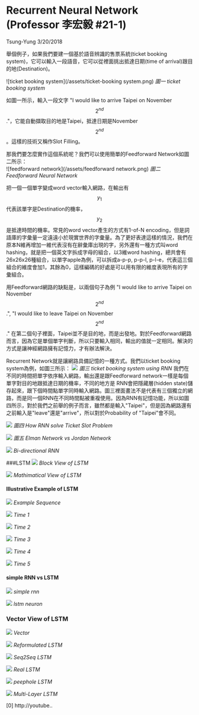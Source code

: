# Recurrent Neural Network \(Professor 李宏毅 \#21-1\)

Tsung-Yung 3/20/2018

舉個例子，如果我們要建一個基於語音辨識的售票系統\(ticket booking system\)，它可以輸入一段語音，它可以從裡面挑出抵達日期\(time of arrival\)跟目的地\(Destination\)。

![ticket booking system](/assets/ticket-booking system.png) 
*圖一 ticket booking system*

如圖一所示，輸入一段文字 "I would like to arrive Taipei on November $$2^{nd}$$."，它能自動擷取目的地是Taipei，抵達日期是November $$2^{nd}$$。這樣的技術又稱作Slot Filling。

那我們要怎麼實作這個系統呢？我們可以使用簡單的Feedforward Network如圖二所示：  
![feedforward network](/assets/feedforward network.png)
*圖二 Feedforward Neural Network*

把一個一個單字變成word vector輸入網路，在輸出有 $$y_1$$ 代表該單字是Destination的機率， $$y_2$$是抵達時間的機率。常見的word vector產生的方式有1-of-N encoding，但是詞語庫的字彙量一定遠遠小於現實世界的字彙量。為了更好表達這樣的情況，我們在原本N維再增加一維代表沒有在辭彙庫出現的字，另外還有一種方式叫word hashing，就是把一個英文字拆成字母的組合，以3維word hashing，總共會有26x26x26種組合，以單字apple為例，可以拆成a-p-p, p-p-l, p-l-e，代表這三個組合的維度會加1，其餘為0，這樣編碼的好處是可以用有限的維度表現所有的字彙組合。

用Feedforward網路的缺點是，以兩個句子為例 "I would like to arrive Taipei on November $$2^{nd}$$.", "I would like to leave Taipei on November $$2^{nd}$$." 在第二個句子裡面，Taipei並不是目的地，而是出發地。對於Feedforward網路而言，因為它是單個單字判斷，所以只要輸入相同，輸出的值就一定相同。解決的方式是讓神經網路擁有記憶力，才有辦法解決。

Recurrent Network就是讓網路具備記憶的一種方式。我們以ticket booking system為例，如圖三所示：
![](/assets/rnn_seq2seq.png)
*圖三 ticket booking system using RNN*
我們在不同的時間把單字依序輸入網路，輸出還是跟Feedforward network一樣是每個單字對目的地跟抵達日期的機率，不同的地方是
RNN會把隱藏層(hidden state)儲存起來，跟下個時間點單字同時輸入網路。圖三裡面畫法不是代表有三個獨立的網路，而是同一個RNN在不同時間點被重複使用。因為RNN有記憶功能，所以如圖四所示，對於我們之前舉的例子而言，雖然都是輸入"Taipei"，但是因為網路還有之前輸入是"leave"還是"arrive"，所以對於Probability of "Taipei"會不同。

![](/assets/rnn-ticket-slot-recognition.png)
*圖四 How RNN solve Ticket Slot Problem*



![](/assets/elman-jordan-network.png)
*圖五 Elman Network vs Jordan Network*

![](/assets/bi-direction-rnn.png)
*Bi-directional RNN*

###LSTM
![](/assets/lstm-overview.png)
*Block View of LSTM*

![](/assets/lstm-details.png)
*Mathimatical View of LSTM*

#### Illustrative Example of LSTM
![](/assets/lstm-example1.png)
*Example Sequence*

![](/assets/lstm-example2.png)
*Time 1*

![](/assets/lstm-example3.png)
*Time 2*

![](/assets/lstm-example4.png)
*Time 3*

![](/assets/lstm-example5.png)
*Time 4*

![](/assets/lstm-example6.png)
*Time 5*

#### simple RNN vs LSTM
![](/assets/simple-neuron.png)
*simple rnn*

![](/assets/lstm-neuron.png)
*lstm neuron*

### Vector View of LSTM
![](/assets/lstm-vector.png)
*Vector*

![](/assets/lstm-reform.png)
*Reformulated LSTM*

![](/assets/lstm-reform-seq2seq.png)
*Seq2Seq LSTM*

![](/assets/lstm-reform-recurrent.png)
*Real LSTM*

![](/assets/lstm-reform-recurrent-peephole.png)
*peephole LSTM*

![](/assets/lstm-reform-mutlilayer.png)
*Multi-Layer LSTM*



[0] http://youtube..

